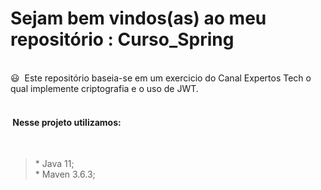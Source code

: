 # Sejam bem vindos(as) ao meu repositório : Curso_Spring

<br>
😃&nbsp&nbspEste repositório baseia-se em um exercicio do Canal Expertos Tech o qual implemente criptografia e o uso de JWT.
<br><br>
<h4>&nbspNesse projeto utilizamos:</h4>
<br>
<blockquote>*&nbspJava 11;
<br>
*&nbspMaven 3.6.3;
<br>
